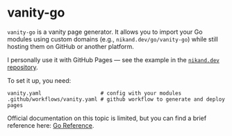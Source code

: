 # vanity-go

`vanity-go` is a vanity page generator. It allows you to import your Go modules using custom domains (e.g., `nikand.dev/go/vanity-go`) while still hosting them on GitHub or another platform.

I personally use it with GitHub Pages — see the example in the [`nikand.dev` repository](https://github.com/nikandfor/nikand.dev).

To set it up, you need:
```
vanity.yaml                   # config with your modules
.github/workflows/vanity.yaml # github workflow to generate and deploy pages
```
Official documentation on this topic is limited, but you can find a brief reference here: [Go Reference](https://go.dev/ref/mod#vcs-find).
